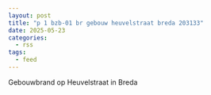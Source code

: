 ```yaml
---
layout: post
title: "p 1 bzb-01 br gebouw heuvelstraat breda 203133"
date: 2025-05-23
categories: 
  - rss
tags: 
  - feed
---
```


Gebouwbrand op Heuvelstraat in Breda
